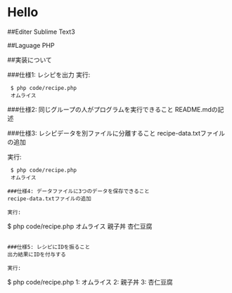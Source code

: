 # Hello

##Editer
Sublime Text3

##Laguage
PHP

##実装について

###仕様1: レシピを出力
実行:
```
 $ php code/recipe.php
 オムライス
```

###仕様2: 同じグループの人がプログラムを実行できること
README.mdの記述

###仕様3: レシピデータを別ファイルに分離すること
recipe-data.txtファイルの追加
  
実行:
```
 $ php code/recipe.php
 オムライス

###仕様4: データファイルに3つのデータを保存できること
recipe-data.txtファイルの追加
  
実行:
```
 $ php code/recipe.php
オムライス
親子丼
杏仁豆腐
```

###仕様5: レシピにIDを振ること
出力結果にIDを付与する
  
実行:
```
 $ php code/recipe.php
1: オムライス
2: 親子丼
3: 杏仁豆腐
```